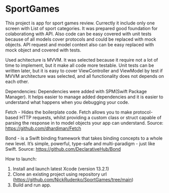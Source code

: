# SportGames

This project is app for sport games review. Currectly it include only one screen with List of sport categories. It was prepared good foundation for colaborationg with API. Also code can be easy covered with unit tests because of all models cover protocols and could be replaced with mock objects. API request and model context also can be easy replaced with mock object and covered with tests.

Used achitecture is MVVM. It was selected because it require not a lot of time to implement, but it make all code more testable.
Unit tests can be written later, but it is easy to cover ViewController and ViewModel by test if MVVM architecture was selected, and all functionality does not depends on each other.

Dependencies:
Dependencies were added with SPM(Swift Package Manager). It helps easier to manage added dependencies and it is easier to understand what happens when you debugging your code.

Fetch - Hides the boilerplate code. Fetch allows you to make protocol-based HTTP requests, whilst providing a custom class or struct capable of parsing the response in to model objects your app can understand. 
Source: https://github.com/dhardiman/Fetch

Bond - is a Swift binding framework that takes binding concepts to a whole new level. It’s simple, powerful, type-safe and multi-paradigm - just like Swift.
Source: https://github.com/DeclarativeHub/Bond

How to launch:
1) Install and launch latest Xcode (version 13.2.1)
2) Clone an existing project using repository url (https://github.com/NickRudenko/SportGames/tree/main)
3) Build and run app.

